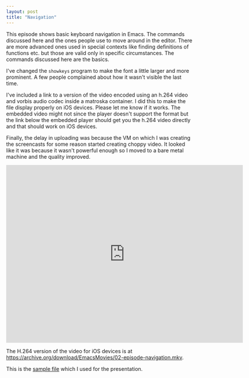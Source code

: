 ```yaml
---
layout: post
title: "Navigation"
---
```


This episode shows basic keyboard navigation in Emacs. The commands discussed here and the ones people use to move around in the editor. There are more advanced ones used in special contexts like finding definitions of functions etc. but those are valid only in specific circumstances. The commands discussed here are the basics. 

I've changed the `showkeys` program to make the font a little larger and more prominent. A few people complained about how it wasn't visible the last time. 

I've included a link to a version of the video encoded using an h.264 video and vorbis audio codec inside a matroska container. I did this to make the file display properly on iOS devices. Please let me know if it works. The embedded video might not since the player doesn't support the format but the link below the embedded player should get you the h.264 video directly and that should work on iOS devices. 

Finally, the delay in uploading was because the VM on which I was creating the screencasts for some reason started creating choppy video. It looked like it was because it wasn't powerful enough so I moved to a bare metal machine and the quality improved. 

<iframe src="https://archive.org/embed/EmacsMovies/02-episode-navigation.webm" width="640" height="480" frameborder="0"></iframe>

The H.264 version of the video for iOS devices is at <https://archive.org/download/EmacsMovies/02-episode-navigation.mkv>.

This is the [sample file](/assets/douglass.txt) which I used for the presentation.






